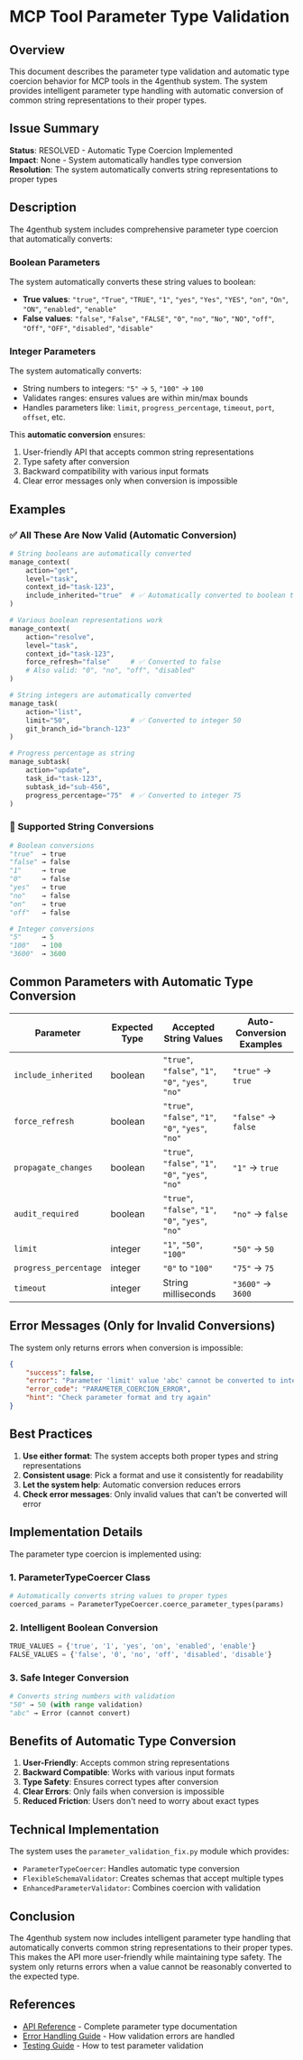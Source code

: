 # MCP Tool Parameter Type Validation

## Overview

This document describes the parameter type validation and automatic type coercion behavior for MCP tools in the 4genthub system. The system provides intelligent parameter type handling with automatic conversion of common string representations to their proper types.

## Issue Summary

**Status**: RESOLVED - Automatic Type Coercion Implemented  
**Impact**: None - System automatically handles type conversion  
**Resolution**: The system automatically converts string representations to proper types  

## Description

The 4genthub system includes comprehensive parameter type coercion that automatically converts:

### Boolean Parameters
The system automatically converts these string values to boolean:
- **True values**: `"true"`, `"True"`, `"TRUE"`, `"1"`, `"yes"`, `"Yes"`, `"YES"`, `"on"`, `"On"`, `"ON"`, `"enabled"`, `"enable"`
- **False values**: `"false"`, `"False"`, `"FALSE"`, `"0"`, `"no"`, `"No"`, `"NO"`, `"off"`, `"Off"`, `"OFF"`, `"disabled"`, `"disable"`

### Integer Parameters
The system automatically converts:
- String numbers to integers: `"5"` → `5`, `"100"` → `100`
- Validates ranges: ensures values are within min/max bounds
- Handles parameters like: `limit`, `progress_percentage`, `timeout`, `port`, `offset`, etc.

This **automatic conversion** ensures:
1. User-friendly API that accepts common string representations
2. Type safety after conversion
3. Backward compatibility with various input formats
4. Clear error messages only when conversion is impossible

## Examples

### ✅ All These Are Now Valid (Automatic Conversion)
```python
# String booleans are automatically converted
manage_context(
    action="get",
    level="task",
    context_id="task-123",
    include_inherited="true"  # ✅ Automatically converted to boolean true
)

# Various boolean representations work
manage_context(
    action="resolve",
    level="task",
    context_id="task-123",
    force_refresh="false"     # ✅ Converted to false
    # Also valid: "0", "no", "off", "disabled"
)

# String integers are automatically converted
manage_task(
    action="list",
    limit="50",               # ✅ Converted to integer 50
    git_branch_id="branch-123"
)

# Progress percentage as string
manage_subtask(
    action="update",
    task_id="task-123",
    subtask_id="sub-456",
    progress_percentage="75"  # ✅ Converted to integer 75
)
```

### 🎯 Supported String Conversions
```python
# Boolean conversions
"true"  → true
"false" → false  
"1"     → true
"0"     → false
"yes"   → true
"no"    → false
"on"    → true
"off"   → false

# Integer conversions
"5"     → 5
"100"   → 100
"3600"  → 3600
```

## Common Parameters with Automatic Type Conversion

| Parameter | Expected Type | Accepted String Values | Auto-Conversion Examples |
|-----------|--------------|----------------------|--------------------------|
| `include_inherited` | boolean | `"true"`, `"false"`, `"1"`, `"0"`, `"yes"`, `"no"` | `"true"` → `true` |
| `force_refresh` | boolean | `"true"`, `"false"`, `"1"`, `"0"`, `"yes"`, `"no"` | `"false"` → `false` |
| `propagate_changes` | boolean | `"true"`, `"false"`, `"1"`, `"0"`, `"yes"`, `"no"` | `"1"` → `true` |
| `audit_required` | boolean | `"true"`, `"false"`, `"1"`, `"0"`, `"yes"`, `"no"` | `"no"` → `false` |
| `limit` | integer | `"1"`, `"50"`, `"100"` | `"50"` → `50` |
| `progress_percentage` | integer | `"0"` to `"100"` | `"75"` → `75` |
| `timeout` | integer | String milliseconds | `"3600"` → `3600` |

## Error Messages (Only for Invalid Conversions)

The system only returns errors when conversion is impossible:

```json
{
    "success": false,
    "error": "Parameter 'limit' value 'abc' cannot be converted to integer",
    "error_code": "PARAMETER_COERCION_ERROR",
    "hint": "Check parameter format and try again"
}
```

## Best Practices

1. **Use either format**: The system accepts both proper types and string representations
2. **Consistent usage**: Pick a format and use it consistently for readability
3. **Let the system help**: Automatic conversion reduces errors
4. **Check error messages**: Only invalid values that can't be converted will error

## Implementation Details

The parameter type coercion is implemented using:

### 1. **ParameterTypeCoercer Class**
```python
# Automatically converts string values to proper types
coerced_params = ParameterTypeCoercer.coerce_parameter_types(params)
```

### 2. **Intelligent Boolean Conversion**
```python
TRUE_VALUES = {'true', '1', 'yes', 'on', 'enabled', 'enable'}
FALSE_VALUES = {'false', '0', 'no', 'off', 'disabled', 'disable'}
```

### 3. **Safe Integer Conversion**
```python
# Converts string numbers with validation
"50" → 50 (with range validation)
"abc" → Error (cannot convert)
```

## Benefits of Automatic Type Conversion

1. **User-Friendly**: Accepts common string representations
2. **Backward Compatible**: Works with various input formats
3. **Type Safety**: Ensures correct types after conversion
4. **Clear Errors**: Only fails when conversion is impossible
5. **Reduced Friction**: Users don't need to worry about exact types

## Technical Implementation

The system uses the `parameter_validation_fix.py` module which provides:
- `ParameterTypeCoercer`: Handles automatic type conversion
- `FlexibleSchemaValidator`: Creates schemas that accept multiple types
- `EnhancedParameterValidator`: Combines coercion with validation

## Conclusion

The 4genthub system now includes intelligent parameter type handling that automatically converts common string representations to their proper types. This makes the API more user-friendly while maintaining type safety. The system only returns errors when a value cannot be reasonably converted to the expected type.

## References

- [API Reference](/ai_docs/api-reference.md) - Complete parameter type documentation
- [Error Handling Guide](/ai_docs/error-handling-and-logging.md) - How validation errors are handled
- [Testing Guide](/ai_docs/testing.md) - How to test parameter validation